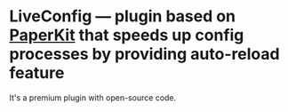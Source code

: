 # LiveConfig — plugin based on [PaperKit](https://github.com/paper-kit/paper-kit) that speeds up config processes by providing auto-reload feature

It's a premium plugin with open-source code.